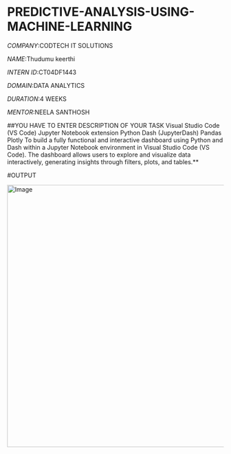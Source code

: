 # PREDICTIVE-ANALYSIS-USING-MACHINE-LEARNING

*COMPANY*:CODTECH IT SOLUTIONS

*NAME*:Thudumu keerthi

*INTERN ID*:CT04DF1443

*DOMAIN*:DATA ANALYTICS

*DURATION*:4 WEEKS

*MENTOR*:NEELA SANTHOSH

##YOU HAVE TO ENTER DESCRIPTION OF YOUR TASK Visual Studio Code (VS Code) Jupyter Notebook extension Python Dash (JupyterDash) Pandas Plotly To build a fully functional and interactive dashboard using Python and Dash within a Jupyter Notebook environment in Visual Studio Code (VS Code). The dashboard allows users to explore and visualize data interactively, generating insights through filters, plots, and tables.**

#OUTPUT

<img width="611" alt="Image" src="https://github.com/user-attachments/assets/6000ac69-d6e4-48fc-8dc6-19b9697fa876" />
